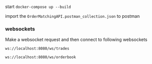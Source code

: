 start 
`docker-compose up --build`

import the `OrderMatchingAPI.postman_collection.json` to postman 

### websockets
Make a websocket request and then connect to following websockets

`ws://localhost:8080/ws/trades`

`ws://localhost:8080/ws/orderbook`
